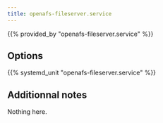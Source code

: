 ```yaml
---
title: openafs-fileserver.service
---
```


{{% provided_by "openafs-fileserver.service" %}}

## Options

{{% systemd_unit "openafs-fileserver.service" %}}

## Additionnal notes

Nothing here.